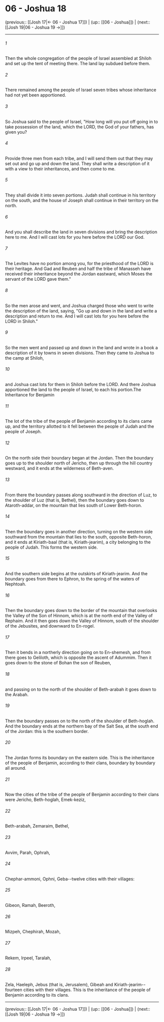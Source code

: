 # 06 - Joshua 18

(previous:: [[Josh 17|← 06 - Joshua 17]]) | (up:: [[06 - Joshua]]) | (next:: [[Josh 19|06 - Joshua 19 →]])

***


###### 1 
Then the whole congregation of the people of Israel assembled at Shiloh and set up the tent of meeting there. The land lay subdued before them. 

###### 2 
There remained among the people of Israel seven tribes whose inheritance had not yet been apportioned. 

###### 3 
So Joshua said to the people of Israel, "How long will you put off going in to take possession of the land, which the LORD, the God of your fathers, has given you? 

###### 4 
Provide three men from each tribe, and I will send them out that they may set out and go up and down the land. They shall write a description of it with a view to their inheritances, and then come to me. 

###### 5 
They shall divide it into seven portions. Judah shall continue in his territory on the south, and the house of Joseph shall continue in their territory on the north. 

###### 6 
And you shall describe the land in seven divisions and bring the description here to me. And I will cast lots for you here before the LORD our God. 

###### 7 
The Levites have no portion among you, for the priesthood of the LORD is their heritage. And Gad and Reuben and half the tribe of Manasseh have received their inheritance beyond the Jordan eastward, which Moses the servant of the LORD gave them." 

###### 8 
So the men arose and went, and Joshua charged those who went to write the description of the land, saying, "Go up and down in the land and write a description and return to me. And I will cast lots for you here before the LORD in Shiloh." 

###### 9 
So the men went and passed up and down in the land and wrote in a book a description of it by towns in seven divisions. Then they came to Joshua to the camp at Shiloh, 

###### 10 
and Joshua cast lots for them in Shiloh before the LORD. And there Joshua apportioned the land to the people of Israel, to each his portion.The Inheritance for Benjamin 

###### 11 
The lot of the tribe of the people of Benjamin according to its clans came up, and the territory allotted to it fell between the people of Judah and the people of Joseph. 

###### 12 
On the north side their boundary began at the Jordan. Then the boundary goes up to the shoulder north of Jericho, then up through the hill country westward, and it ends at the wilderness of Beth-aven. 

###### 13 
From there the boundary passes along southward in the direction of Luz, to the shoulder of Luz (that is, Bethel), then the boundary goes down to Ataroth-addar, on the mountain that lies south of Lower Beth-horon. 

###### 14 
Then the boundary goes in another direction, turning on the western side southward from the mountain that lies to the south, opposite Beth-horon, and it ends at Kiriath-baal (that is, Kiriath-jearim), a city belonging to the people of Judah. This forms the western side. 

###### 15 
And the southern side begins at the outskirts of Kiriath-jearim. And the boundary goes from there to Ephron, to the spring of the waters of Nephtoah. 

###### 16 
Then the boundary goes down to the border of the mountain that overlooks the Valley of the Son of Hinnom, which is at the north end of the Valley of Rephaim. And it then goes down the Valley of Hinnom, south of the shoulder of the Jebusites, and downward to En-rogel. 

###### 17 
Then it bends in a northerly direction going on to En-shemesh, and from there goes to Geliloth, which is opposite the ascent of Adummim. Then it goes down to the stone of Bohan the son of Reuben, 

###### 18 
and passing on to the north of the shoulder of Beth-arabah it goes down to the Arabah. 

###### 19 
Then the boundary passes on to the north of the shoulder of Beth-hoglah. And the boundary ends at the northern bay of the Salt Sea, at the south end of the Jordan: this is the southern border. 

###### 20 
The Jordan forms its boundary on the eastern side. This is the inheritance of the people of Benjamin, according to their clans, boundary by boundary all around. 

###### 21 
Now the cities of the tribe of the people of Benjamin according to their clans were Jericho, Beth-hoglah, Emek-keziz, 

###### 22 
Beth-arabah, Zemaraim, Bethel, 

###### 23 
Avvim, Parah, Ophrah, 

###### 24 
Chephar-ammoni, Ophni, Geba--twelve cities with their villages: 

###### 25 
Gibeon, Ramah, Beeroth, 

###### 26 
Mizpeh, Chephirah, Mozah, 

###### 27 
Rekem, Irpeel, Taralah, 

###### 28 
Zela, Haeleph, Jebus (that is, Jerusalem), Gibeah and Kiriath-jearim--fourteen cities with their villages. This is the inheritance of the people of Benjamin according to its clans.

***

(previous:: [[Josh 17|← 06 - Joshua 17]]) | (up:: [[06 - Joshua]]) | (next:: [[Josh 19|06 - Joshua 19 →]])
